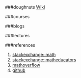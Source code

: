 ###doughnuts
[Wiki](https://en.wikipedia.org/wiki/Computational_topology)

###courses

###blogs

###lectures

###references
1. [stackexchange::math](http://math.stackexchange.com/)
2. [stackexchange::matheducators](http://matheducators.stackexchange.com/)
3. [mathoverflow](http://mathoverflow.net/)
4. [github](http://appliedtopology.github.io/)
